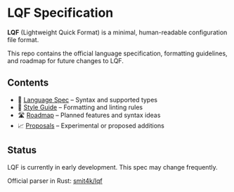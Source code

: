 # LQF Specification

**LQF** (Lightweight Quick Format) is a minimal, human-readable configuration file format.

This repo contains the official language specification, formatting guidelines, and roadmap for future changes to LQF.

## Contents

- 📜 [Language Spec](./spec.md) – Syntax and supported types
- 🎨 [Style Guide](./style.md) – Formatting and linting rules
- 🛣️ [Roadmap](./roadmap.md) – Planned features and syntax ideas
- 📈 [Proposals](./proposals/) – Experimental or proposed additions

## Status

LQF is currently in early development. This spec may change frequently.

Official parser in Rust: [smit4k/lqf](https://github.com/smit4k/lqf)
